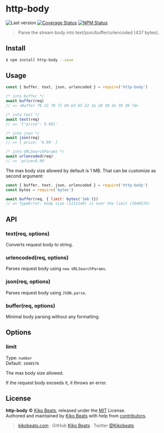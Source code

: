 # http-body

![Last version](https://img.shields.io/github/tag/Kikobeats/http-body.svg?style=flat-square)
[![Coverage Status](https://img.shields.io/coveralls/Kikobeats/http-body.svg?style=flat-square)](https://coveralls.io/github/Kikobeats/http-body)
[![NPM Status](https://img.shields.io/npm/dm/http-body.svg?style=flat-square)](https://www.npmjs.org/package/http-body)

> Parse the stream body into text/json/buffer/urlencoded (437 bytes).

## Install

```bash
$ npm install http-body --save
```

## Usage

```js
const { buffer, text, json, urlencoded } = require('http-body')

/* into buffer */
await buffer(req)
// => <Buffer 7b 22 70 72 69 63 65 22 3a 20 39 2e 39 39 7d>

/* into text */
await text(req)
// => '{"price": 9.99}'

/* into json */
await json(req)
// => { price: '9.99' }

/* into URLSearchParams */
await urlencoded(req)
// => 'price=9.99'
```

The max body size allowed by default is 1 MB. That can be customize as second argument:

```js
const { buffer, text, json, urlencoded } = require('http-body')
const bytes = require('bytes')

await buffer(req, { limit: bytes('1mb')})
// => TypeError: body size (1112140) is over the limit (1048576)
```

## API

### text(req, options)

Converts request body to string.

### urlencoded(req, options)

Parses request body using `new URLSearchParams`.

### json(req, options)

Parses request body using `JSON.parse`.

### buffer(req, options)

Minimal body parsing without any formatting.

## Options

### limit

Type: `number`<br>
Default: `1048576`

The max body size allowed.

If the request body exceeds it, it throws an error.

## License

**http-body** © [Kiko Beats](https://kikobeats.com), released under the [MIT](https://github.com/Kikobeats/http-body/blob/master/LICENSE.md) License.<br>
Authored and maintained by [Kiko Beats](https://kikobeats.com) with help from [contributors](https://github.com/Kikobeats/http-body/contributors).

> [kikobeats.com](https://kikobeats.com) · GitHub [Kiko Beats](https://github.com/Kikobeats) · Twitter [@Kikobeats](https://twitter.com/Kikobeats)
